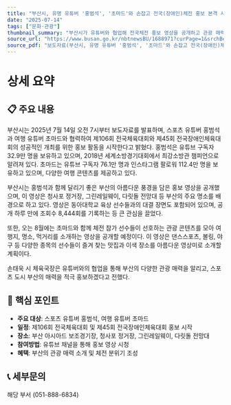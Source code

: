 ```yaml
---
title: "부산시, 유명 유튜버 '홍범석', '초마드'와 손잡고 전국(장애인)체전 홍보 본격 시작!"
date: "2025-07-14"
tags: ["문화·관광"]
thumbnail_summary: "부산시가 유튜버와 협업해 전국체전 홍보 영상을 공개하고 관광 매력을 알린다."
source_url: "https://www.busan.go.kr/nbtnewsBU/1688971?curPage=1&srchBeginDt=&srchEndDt=&srchKey=&srchText="
source_pdf: "보도자료(부산시, 유명 유튜버 '홍범석', '초마드'와 손잡고 전국(장애인)체전 홍보 본격 시작!).pdf"
---
```


# 상세 요약

## 📋 주요 내용
부산시는 2025년 7월 14일 오전 7시부터 보도자료를 발표하며, 스포츠 유튜버 홍범석과 여행 유튜버 초마드와 협력하여 제106회 전국체육대회와 제45회 전국장애인체육대회의 성공적인 개최를 위한 홍보 활동을 시작한다고 밝혔다. 홍범석은 유튜브 구독자 32.9만 명을 보유하고 있으며, 2018년 세계소방경기대회에서 최강소방관 챔피언으로 알려져 있다. 초마드는 유튜브 구독자 76.1만 명과 인스타그램 팔로워 112.4만 명을 보유하고 있으며, 다양한 여행 콘텐츠를 제공하고 있다.

부산시는 홍범석과 함께 달리기 좋은 부산의 아름다운 풍경을 담은 홍보 영상을 공개했으며, 이 영상은 청사포 정거장, 그린레일웨이, 다릿돌 전망대 등 부산의 주요 명소를 배경으로 하고 있다. 영상은 동아대학교 육상 선수들과의 대결 장면도 포함되어 있으며, 공개 하루 만에 조회수 8,444회를 기록하는 등 큰 관심을 끌었다.

또한, 오는 8월에는 초마드와 함께 체전 참가 선수들이 선호하는 관광 콘텐츠를 모아 여행지, 명소, 먹거리를 소개하는 영상을 공개할 예정이다. 이 영상은 댄스스포츠, 볼링, 야구 등 다양한 종목의 선수들이 즐겨 찾는 맛집과 이색 장소를 아름다운 영상미로 소개할 계획이다.

손태욱 시 체육국장은 유튜버와의 협업을 통해 부산의 다양한 관광 매력을 알리고, 스포츠 도시 부산의 매력을 적극 홍보하겠다고 전했다.

## 🎯 핵심 포인트
- **주요 대상**: 스포츠 유튜버 홍범석, 여행 유튜버 초마드
- **일정**: 제106회 전국체육대회 및 제45회 전국장애인체육대회 홍보 시작
- **장소**: 부산 아시아드 보조경기장, 청사포 정거장, 그린레일웨이, 다릿돌 전망대
- **참여방법**: 유튜브 채널을 통해 홍보 영상 시청
- **혜택**: 부산의 관광 매력 소개 및 체전 분위기 조성

## 📞 세부문의
해당 부서 (051-888-6834)